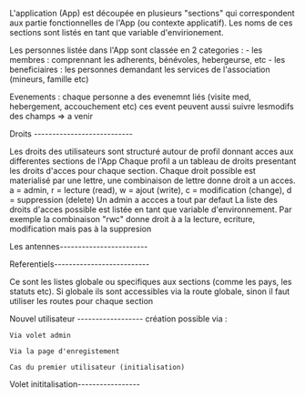 


L'application (App) est découpée en plusieurs "sections" qui correspondent aux partie fonctionnelles de l'App (ou contexte applicatif).
Les noms de ces sections sont listés en tant que variable d'envirionement.

Les personnes listée dans l'App sont classée en 2 categories : 
    - les membres : comprennant les adherents, bénévoles, hebergeurse, etc
    - les beneficiaires : les personnes demandant les services de l'association (mineurs, famille etc)


Evenements : chaque personne a des evenemnt liés (visite med, hebergement, accouchement etc) ces event peuvent aussi suivre lesmodifs des champs => a venir


Droits ---------------------------

Les droits des utilisateurs sont structuré autour de profil donnant acces aux differentes sections de l'App
Chaque profil a un tableau de droits presentant les droits d'acces pour chaque section. Chaque droit possible est materialisé par une lettre, une combinaison de lettre donne droit a un acces. 
a = admin, r = lecture (read), w = ajout (write), c = modification (change), d = suppression (delete)
Un admin a accces a tout par defaut
La liste des droits d'acces possible est listée en tant que variable d'environnement.
Par exemple la combinaison "rwc" donne droit à a la lecture, ecriture, modification mais pas à la suppresion 


Les antennes------------------------




Referentiels--------------------------

Ce sont les listes globale ou specifiques aux sections (comme les pays, les statuts etc). Si globale ils sont accessibles via la route globale, sinon il faut utiliser les routes pour chaque section




Nouvel utilisateur ------------------
création possible via : 

    Via volet admin

    Via la page d'enregistement

    Cas du premier utilisateur (initialisation)



Volet inititalisation-----------------